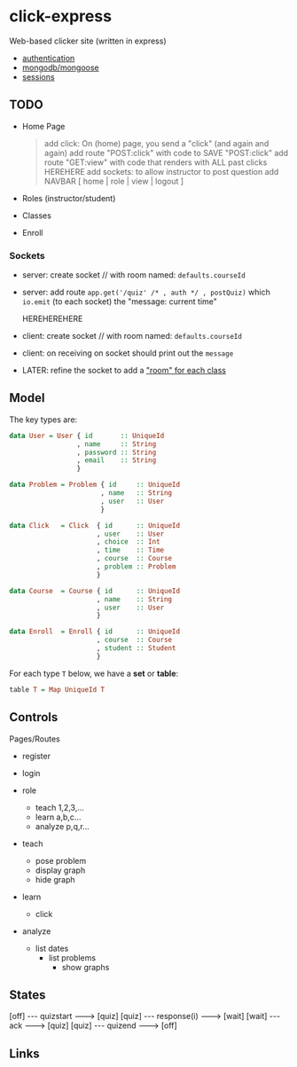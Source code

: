 # click-express

Web-based clicker site (written in express)

+ [authentication][1]
+ [mongodb/mongoose][3]
+ [sessions][4]

## TODO

+ Home Page
   > add click: On (home) page, you send a "click" (and again and again)
   > add route "POST:click" with code to SAVE "POST:click"
   > add route "GET:view" with code that renders with ALL past clicks
   HEREHERE
   > add sockets: to allow instructor to post question
   > add NAVBAR [ home | role | view | logout ]

+ Roles (instructor/student)

+ Classes

+ Enroll

### Sockets

+ server: create socket // with room named: `defaults.courseId`
+ server: add route `app.get('/quiz' /* , auth */ , postQuiz)`
          which `io.emit` (to each socket) the "message: current time"

  HEREHEREHERE

+ client: create socket // with room named: `defaults.courseId`
+ client: on receiving on socket should print out the `message`

+ LATER: refine the socket to add a ["room" for each class][5]


## Model

The key types are:

```haskell
data User = User { id       :: UniqueId
                 , name     :: String
                 , password :: String
                 , email    :: String
                 }

data Problem = Problem { id     :: UniqueId
                       , name   :: String
                       , user   :: User
                       }

data Click   = Click  { id      :: UniqueId
                      , user    :: User
                      , choice  :: Int
                      , time    :: Time
                      , course  :: Course
                      , problem :: Problem
                      }

data Course  = Course { id      :: UniqueId
                      , name    :: String
                      , user    :: User
                      }

data Enroll  = Enroll { id      :: UniqueId
                      , course  :: Course
                      , student :: Student
                      }
```

For each type `T` below, we have a **set** or **table**:

```haskell
table T = Map UniqueId T
```

## Controls

Pages/Routes

+ register  

+ login

+ role
  * teach   1,2,3,...
  * learn   a,b,c...
  * analyze p,q,r...

+ teach
  * pose problem
  * display graph
  * hide graph

+ learn
  * click

+ analyze
  * list dates
     * list problems
       * show graphs

## States


[off]  --- quizstart   ---> [quiz]
[quiz] --- response(i) ---> [wait]
[wait] --- ack         ---> [quiz]
[quiz] --- quizend     ---> [off]

## Links

[1]:https://orchestrate.io/blog/2014/06/26/build-user-authentication-with-node-js-express-passport-and-orchestrate/
[3]:http://passportjs.org
[3]:http://adrianmejia.com/blog/2014/10/01/creating-a-restful-api-tutorial-with-nodejs-and-mongodb/
[4]:https://stormpath.com/blog/everything-you-ever-wanted-to-know-about-node-dot-js-sessions/
[5]:http://stackoverflow.com/questions/17476294/how-to-send-a-message-to-a-particular-client-with-socket-io/17535099#17535099
